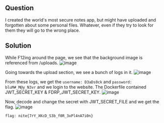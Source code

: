 ## Question
I created the world's most secure notes app, but might have uploaded and forgotten about some personal files. Whatever, even if they try to look for them they will go to the wrong place.

## Solution
While F12ing around the page, we see that the background image is referenced from /uploads.
![image](https://github.com/user-attachments/assets/bccec2ea-a7b1-4a16-824d-c0f3779ee925)

Going towards the upload section, we see a bunch of logs in it.
![image](https://github.com/user-attachments/assets/75317882-6120-4227-bf38-818b435a4d9f)

From these logs, we get the ```username: D3aDs0ck``` and ```password: bluM#_M@y_N3vr``` and we login to the website.
The Dockerfile contained JWT_SECRET_KEY & FDRP_JWT_SECRET_KEY.
![image](https://github.com/user-attachments/assets/d2b07605-e48f-4660-99a8-4f82d4f42878)

Now, decode and change the secret with JWT_SECRET_FILE and we get the flag.
![image](https://github.com/user-attachments/assets/fc587ecd-2c32-4764-b8a3-dda1c85b3dfd)

```flag: nite{7rY_XKcD_S3b_f0R_3xPl4nA7i0n}```




